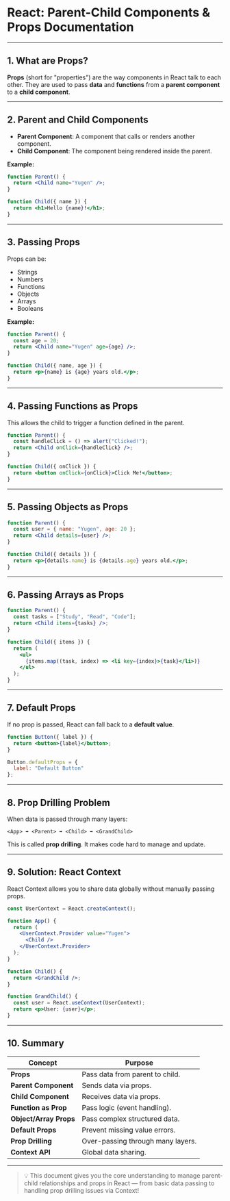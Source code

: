 # React: Parent-Child Components & Props Documentation

---

## 1. What are Props?
**Props** (short for "properties") are the way components in React talk to each other. They are used to pass **data** and **functions** from a **parent component** to a **child component**.

---

## 2. Parent and Child Components
- **Parent Component**: A component that calls or renders another component.
- **Child Component**: The component being rendered inside the parent.

**Example:**
```jsx
function Parent() {
  return <Child name="Yugen" />;
}

function Child({ name }) {
  return <h1>Hello {name}!</h1>;
}
```

---

## 3. Passing Props
Props can be:
- Strings
- Numbers
- Functions
- Objects
- Arrays
- Booleans

**Example:**
```jsx
function Parent() {
  const age = 20;
  return <Child name="Yugen" age={age} />;
}

function Child({ name, age }) {
  return <p>{name} is {age} years old.</p>;
}
```

---

## 4. Passing Functions as Props
This allows the child to trigger a function defined in the parent.

```jsx
function Parent() {
  const handleClick = () => alert("Clicked!");
  return <Child onClick={handleClick} />;
}

function Child({ onClick }) {
  return <button onClick={onClick}>Click Me!</button>;
}
```

---

## 5. Passing Objects as Props

```jsx
function Parent() {
  const user = { name: "Yugen", age: 20 };
  return <Child details={user} />;
}

function Child({ details }) {
  return <p>{details.name} is {details.age} years old.</p>;
}
```

---

## 6. Passing Arrays as Props

```jsx
function Parent() {
  const tasks = ["Study", "Read", "Code"];
  return <Child items={tasks} />;
}

function Child({ items }) {
  return (
    <ul>
      {items.map((task, index) => <li key={index}>{task}</li>)}
    </ul>
  );
}
```

---

## 7. Default Props
If no prop is passed, React can fall back to a **default value**.

```jsx
function Button({ label }) {
  return <button>{label}</button>;
}

Button.defaultProps = {
  label: "Default Button"
};
```

---

## 8. Prop Drilling Problem
When data is passed through many layers:

```
<App> ➡️ <Parent> ➡️ <Child> ➡️ <GrandChild>
```

This is called **prop drilling**. It makes code hard to manage and update.

---

## 9. Solution: React Context
React Context allows you to share data globally without manually passing props.

```jsx
const UserContext = React.createContext();

function App() {
  return (
    <UserContext.Provider value="Yugen">
      <Child />
    </UserContext.Provider>
  );
}

function Child() {
  return <GrandChild />;
}

function GrandChild() {
  const user = React.useContext(UserContext);
  return <p>User: {user}</p>;
}
```

---

## 10. Summary
| Concept               | Purpose                           |
|------------------------|-----------------------------------|
| **Props**              | Pass data from parent to child.   |
| **Parent Component**   | Sends data via props.             |
| **Child Component**    | Receives data via props.          |
| **Function as Prop**   | Pass logic (event handling).      |
| **Object/Array Props** | Pass complex structured data.     |
| **Default Props**      | Prevent missing value errors.     |
| **Prop Drilling**      | Over-passing through many layers. |
| **Context API**        | Global data sharing.              |

---

> 💡 This document gives you the core understanding to manage parent-child relationships and props in React — from basic data passing to handling prop drilling issues via Context!

